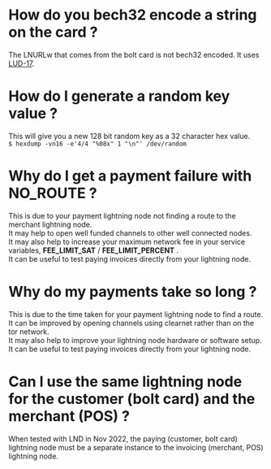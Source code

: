 # How do you bech32 encode a string on the card ?

The LNURLw that comes from the bolt card is not bech32 encoded.
It uses [LUD-17](https://github.com/fiatjaf/lnurl-rfc/blob/luds/17.md).

# How do I generate a random key value ?

This will give you a new 128 bit random key as a 32 character hex value.  
`$ hexdump -vn16 -e'4/4 "%08x" 1 "\n"' /dev/random`

# Why do I get a payment failure with NO_ROUTE ?  

This is due to your payment lightning node not finding a route to the merchant lightning node.  
It may help to open well funded channels to other well connected nodes.  
It may also help to increase your maximum network fee in your service variables, **FEE_LIMIT_SAT** / **FEE_LIMIT_PERCENT** .  
It can be useful to test paying invoices directly from your lightning node.  

# Why do my payments take so long ?  

This is due to the time taken for your payment lightning node to find a route.  
It can be improved by opening channels using clearnet rather than on the tor network.  
It may also help to improve your lightning node hardware or software setup.  
It can be useful to test paying invoices directly from your lightning node.  

# Can I use the same lightning node for the customer (bolt card) and the merchant (POS) ?

When tested with LND in Nov 2022, the paying (customer, bolt card) lightning node must be a separate instance to the invoicing (merchant, POS) lightning node.
